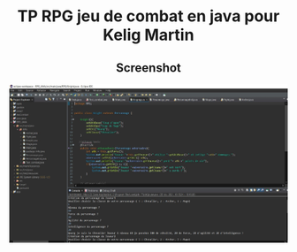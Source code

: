 <h1 align="center"> TP RPG jeu de combat en java pour Kelig Martin</h1>

<h2 align="center">Screenshot</h2>

<img src="https://github.com/zackpathou/rpg_java/blob/master/src/main/resources/IMG/RPG_JAVA.JPG">

